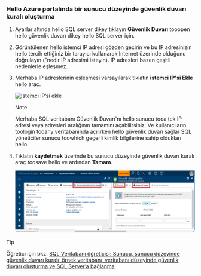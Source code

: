 
<!--
includes/sql-database-create-new-server-firewall-portal.md

Latest Freshness check:  2016-11-28 , rickbyh.

As of circa 2016-04-11, hello following topics might include this include:
articles/sql-database/sql-database-get-started.md
articles/sql-database/sql-database-configure-firewall-settings
articles/sql-data-warehouse-get-started-provision.md

-->
### <a name="create-a-server-level-firewall-rule-in-hello-azure-portal"></a>Hello Azure portalında bir sunucu düzeyinde güvenlik duvarı kuralı oluşturma

1. Ayarlar altında hello SQL server dikey tıklayın **Güvenlik Duvarı** tooopen hello güvenlik duvarı dikey hello SQL server için.

    <!-- ![sql server firewall](../articles/sql-database/media/sql-database-get-started/sql-server-firewall.png) -->

2. Görüntülenen hello istemci IP adresi gözden geçirin ve bu IP adresinizin hello tercih ettiğiniz bir tarayıcı kullanarak Internet üzerinde olduğunu doğrulayın ("nedir IP adresimi isteyin). IP adresleri bazen çeşitli nedenlerle eşleşmez.

    <!-- ![your IP address](../articles/sql-database/media/sql-database-get-started/your-ip-address.png) -->

3. Merhaba IP adreslerinin eşleşmesi varsayılarak tıklatın **istemci IP'si Ekle** hello araç.

    ![istemci IP’si ekle](../articles/sql-data-warehouse/media/sql-data-warehouse-get-started-provision/add-client-ip.png)

    > [!NOTE]
    > Merhaba SQL veritabanı Güvenlik Duvarı'nı hello sunucu tooa tek IP adresi veya adresleri aralığının tamamını açabilirsiniz. Ve kullanıcıların toologin tooany veritabanında açılırken hello güvenlik duvarı sağlar SQL yöneticiler sunucu toowhich geçerli kimlik bilgilerine sahip oldukları hello.
    >

4. Tıklatın **kaydetmek** üzerinde bu sunucu düzeyinde güvenlik duvarı kuralı araç toosave hello ve ardından **Tamam**.

    ![istemci IP’si ekle](../articles/sql-database/media/sql-database-get-started-portal/server-firewall-rule.png)

> [!Tip]
> Öğretici için bkz. [SQL Veritabanı öğreticisi: Sunucu, sunucu düzeyinde güvenlik duvarı kuralı, örnek veritabanı, veritabanı düzeyinde güvenlik duvarı oluşturma ve SQL Server’a bağlanma](../articles/sql-database/sql-database-get-started.md).    
>
